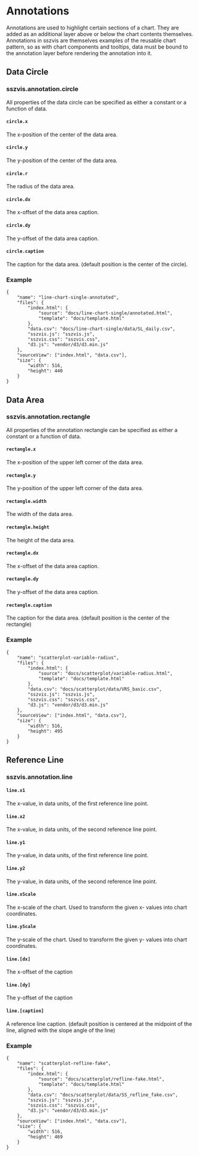 # Annotations

Annotations are used to highlight certain sections of a chart. They are added as an additional layer above or below the chart contents themselves. Annotations in sszvis are themselves examples of the reusable chart pattern, so as with chart components and tooltips, data must be bound to the annotation layer before rendering the annotation into it.

## Data Circle

### sszvis.annotation.circle

All properties of the data circle can be specified as either a constant or a function of data.

#### `circle.x`

The x-position of the center of the data area.

#### `circle.y`

The y-position of the center of the data area.

#### `circle.r`

The radius of the data area.

#### `circle.dx`

The x-offset of the data area caption.

#### `circle.dy`

The y-offset of the data area caption.

#### `circle.caption`

The caption for the data area. (default position is the center of the circle).

### Example

```project
{
    "name": "line-chart-single-annotated",
    "files": {
        "index.html": {
            "source": "docs/line-chart-single/annotated.html",
            "template": "docs/template.html"
        },
        "data.csv": "docs/line-chart-single/data/SL_daily.csv",
        "sszvis.js": "sszvis.js",
        "sszvis.css": "sszvis.css",
        "d3.js": "vendor/d3/d3.min.js"
    },
    "sourceView": ["index.html", "data.csv"],
    "size": {
        "width": 516,
        "height": 440
    }
}
```


## Data Area

### sszvis.annotation.rectangle

All properties of the annotation rectangle can be specified as either a constant or a function of data.

#### `rectangle.x`

The x-position of the upper left corner of the data area.

#### `rectangle.y`

The y-position of the upper left corner of the data area.

#### `rectangle.width`

The width of the data area.

#### `rectangle.height`

The height of the data area.

#### `rectangle.dx`

The x-offset of the data area caption.

#### `rectangle.dy`

The y-offset of the data area caption.

#### `rectangle.caption`

The caption for the data area. (default position is the center of the rectangle)

### Example

```project
{
    "name": "scatterplot-variable-radius",
    "files": {
        "index.html": {
            "source": "docs/scatterplot/variable-radius.html",
            "template": "docs/template.html"
        },
        "data.csv": "docs/scatterplot/data/VRS_basic.csv",
        "sszvis.js": "sszvis.js",
        "sszvis.css": "sszvis.css",
        "d3.js": "vendor/d3/d3.min.js"
    },
    "sourceView": ["index.html", "data.csv"],
    "size": {
        "width": 516,
        "height": 495
    }
}
```


## Reference Line

### sszvis.annotation.line

#### `line.x1`

The x-value, in data units, of the first reference line point.

#### `line.x2`

The x-value, in data units, of the second reference line point.

#### `line.y1`

The y-value, in data units, of the first reference line point.

#### `line.y2`

The y-value, in data units, of the second reference line point.

#### `line.xScale`

The x-scale of the chart. Used to transform the given x- values into chart coordinates.

#### `line.yScale`

The y-scale of the chart. Used to transform the given y- values into chart coordinates.

#### `line.[dx]`

The x-offset of the caption

#### `line.[dy]`

The y-offset of the caption

#### `line.[caption]`

A reference line caption. (default position is centered at the midpoint of the line, aligned with the slope angle of the line)

### Example

```project
{
    "name": "scatterplot-refline-fake",
    "files": {
        "index.html": {
            "source": "docs/scatterplot/refline-fake.html",
            "template": "docs/template.html"
        },
        "data.csv": "docs/scatterplot/data/SS_refline_fake.csv",
        "sszvis.js": "sszvis.js",
        "sszvis.css": "sszvis.css",
        "d3.js": "vendor/d3/d3.min.js"
    },
    "sourceView": ["index.html", "data.csv"],
    "size": {
        "width": 516,
        "height": 469
    }
}
```

